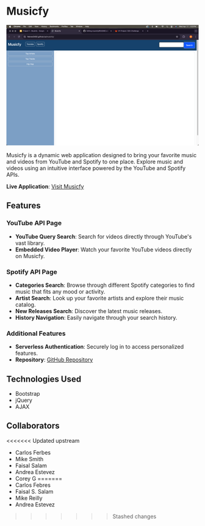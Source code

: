 # Musicfy

![Musicfy Snapshot](./assets/Screenshot.png)  <!-- Replace 'snapshot-url' with the actual URL of the image snapshot -->

Musicfy is a dynamic web application designed to bring your favorite music and videos from YouTube and Spotify to one place. Explore music and videos using an intuitive interface powered by the YouTube and Spotify APIs.

**Live Application**: [Visit Musicfy](https://febres0492.github.io/musicfy)  <!-- Replace 'live-application-url' with the actual URL -->

## Features

### YouTube API Page
- **YouTube Query Search**: Search for videos directly through YouTube's vast library.
- **Embedded Video Player**: Watch your favorite YouTube videos directly on Musicfy.

### Spotify API Page
- **Categories Search**: Browse through different Spotify categories to find music that fits any mood or activity.
- **Artist Search**: Look up your favorite artists and explore their music catalog.
- **New Releases Search**: Discover the latest music releases.
- **History Navigation**: Easily navigate through your search history.

### Additional Features
- **Serverless Authentication**: Securely log in to access personalized features.
- **Repository**: [GitHub Repository](https://example.com)  <!-- Replace 'https://example.com' with the actual URL -->

## Technologies Used
- Bootstrap
- jQuery
- AJAX

## Collaborators
<<<<<<< Updated upstream
- Carlos Ferbes
- Mike Smith
- Faisal Salam
- Andrea Estevez
- Corey G
=======
- Carlos Febres
- Faisal S. Salam
- Mike Reilly
- Andrea Estevez
>>>>>>> Stashed changes
